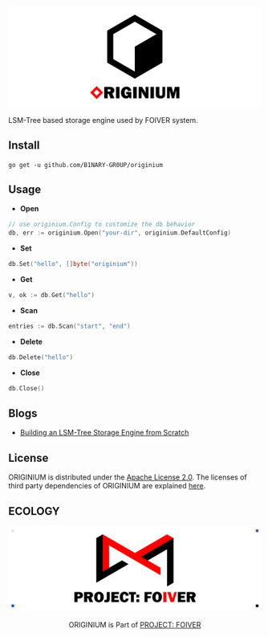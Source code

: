 ![ORIGINIUM](./images/ORIGINIUM.png)

LSM-Tree based storage engine used by FOIVER system.

## Install

```shell
go get -u github.com/B1NARY-GR0UP/originium
```

## Usage

- **Open**

```go
// use originium.Config to customize the db behavior
db, err := originium.Open("your-dir", originium.DefaultConfig)
```

- **Set**

```go
db.Set("hello", []byte("originium"))
``` 

- **Get**
 
```go
v, ok := db.Get("hello")
```

- **Scan**

```go
entries := db.Scan("start", "end")
```

- **Delete**

```go
db.Delete("hello")
```

- **Close**

```go
db.Close()
```

## Blogs

- [Building an LSM-Tree Storage Engine from Scratch](https://dev.to/justlorain/building-an-lsm-tree-storage-engine-from-scratch-3eom)

## License

ORIGINIUM is distributed under the [Apache License 2.0](./LICENSE). The licenses of third party dependencies of ORIGINIUM are explained [here](./licenses).

## ECOLOGY

<p align="center">
<img src="https://github.com/justlorain/justlorain/blob/main/images/PROJECT-FOIVER.png" alt="PROJECT: FOIVER"/>
<br/><br/>
ORIGINIUM is Part of <a href="https://github.com/B1NARY-GR0UP">PROJECT: FOIVER</a>
</p>
